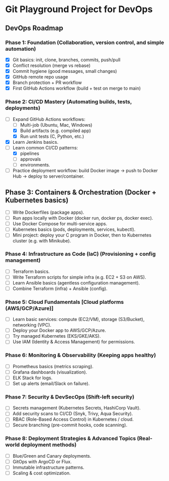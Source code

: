 # Git Playground Project for DevOps

## DevOps Roadmap
### Phase 1: Foundation (Collaboration, version control, and simple automation)
- [x] Git basics: init, clone, branches, commits, push/pull
- [x] Conflict resolution (merge vs rebase)
- [x] Commit hygiene (good messages, small changes)
- [x] GitHub remote repo usage
- [x] Branch protection + PR workflow
- [x] First GitHub Actions workflow (build + test on merge to main)

### Phase 2: CI/CD Mastery (Automating builds, tests, deployments)
- [ ] Expand GitHub Actions workflows:
    - [ ] Multi-job (Ubuntu, Mac, Windows)
    - [x] Build artifacts (e.g. compiled app)
    - [x] Run unit tests (C, Python, etc.)
- [x] Learn Jenkins basics.
- [ ] Learn common CI/CD patterns: 
    - [x] pipelines 
    - [ ] approvals
    - [ ] environments.
- [ ] Practice deployment workflow: build Docker image → push to Docker Hub → deploy to server/container.

## Phase 3: Containers & Orchestration (Docker + Kubernetes basics)
- [ ] Write Dockerfiles (package apps).
- [ ] Run apps locally with Docker (docker run, docker ps, docker exec).
- [ ] Use Docker Compose for multi-service apps.
- [ ] Kubernetes basics (pods, deployments, services, kubectl).
- [ ] Mini project: deploy your C program in Docker, then to Kubernetes cluster (e.g. with Minikube).

### Phase 4: Infrastructure as Code (IaC) (Provisioning + config management)
- [ ] Terraform basics.
- [ ] Write Terraform scripts for simple infra (e.g. EC2 + S3 on AWS).
- [ ] Learn Ansible basics (agentless configuration management).
- [ ] Combine Terraform (infra) + Ansible (config).

### Phase 5: Cloud Fundamentals [Cloud platforms (AWS/GCP/Azure)]
- [ ] Learn basic services: compute (EC2/VM), storage (S3/Bucket), networking (VPC).
- [ ] Deploy your Docker app to AWS/GCP/Azure.
- [ ] Try managed Kubernetes (EKS/GKE/AKS).
- [ ] Use IAM (Identity & Access Management) for permissions.

### Phase 6: Monitoring & Observability (Keeping apps healthy)
- [ ] Prometheus basics (metrics scraping).
- [ ] Grafana dashboards (visualization).
- [ ] ELK Stack for logs.
- [ ] Set up alerts (email/Slack on failure).

### Phase 7: Security & DevSecOps (Shift-left security)
- [ ] Secrets management (Kubernetes Secrets, HashiCorp Vault).
- [ ] Add security scans to CI/CD (Snyk, Trivy, Aqua Security).
- [ ] RBAC (Role-Based Access Control) in Kubernetes / cloud.
- [ ] Secure branching (pre-commit hooks, code scanning).

### Phase 8: Deployment Strategies & Advanced Topics (Real-world deployment methods)
- [ ] Blue/Green and Canary deployments.
- [ ] GitOps with ArgoCD or Flux.
- [ ] Immutable infrastructure patterns.
- [ ] Scaling & cost optimization.
